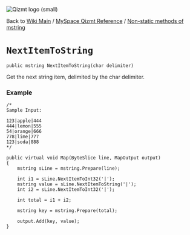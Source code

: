 <a href='Hidden comment: Image:'></a><img src='http://qizmt.googlecode.com/svn/wiki/images/Qizmt_logo_small.png' alt='Qizmt logo (small)' />

Back to <a href='Hidden comment: Link:'></a>[Wiki Main](Main.md) / [MySpace Qizmt Reference](MySpaceQizmtReference.md) / [Non-static methods of mstring](MySpaceQizmtReferenceMStringMethods.md)



# `NextItemToString` #
`public mstring NextItemToString(char delimiter)`

Get the next string item, delimited by the char delimiter.

### Example ###
```
/*
Sample Input:

123|apple|444
444|lemon|555
54|orange|666
778|lime|777
123|soda|888
*/

public virtual void Map(ByteSlice line, MapOutput output)
{
    mstring sLine = mstring.Prepare(line);

    int i1 = sLine.NextItemToInt32('|');
    mstring value = sLine.NextItemToString('|');
    int i2 = sLine.NextItemToInt32('|');

    int total = i1 + i2;

    mstring key = mstring.Prepare(total);

    output.Add(key, value);
} 
```